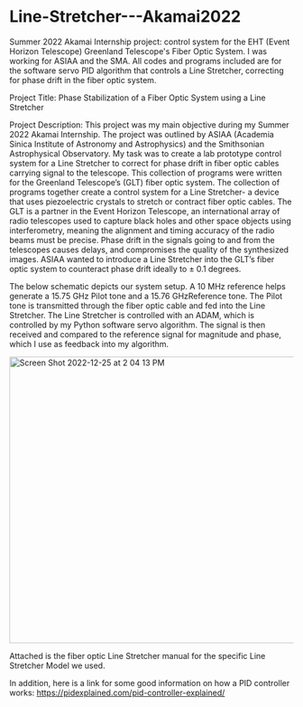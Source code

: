 # Line-Stretcher---Akamai2022
Summer 2022 Akamai Internship project: control system for the EHT (Event Horizon Telescope) Greenland Telescope's Fiber Optic System. I was working for ASIAA and the SMA. All codes and programs included are for the software servo PID algorithm that controls a Line Stretcher, correcting for phase drift in the fiber optic system.  

Project Title: Phase Stabilization of a Fiber Optic System using a Line Stretcher 

Project Description: This project was my main objective during my Summer 2022 Akamai Internship. The project was outlined by ASIAA (Academia Sinica Institute of Astronomy and Astrophysics) and the Smithsonian Astrophysical Observatory. My task was to create a lab prototype control system for a Line Stretcher to correct for phase drift in fiber optic cables carrying signal to the telescope. 
This collection of programs were written for the Greenland Telescope’s (GLT) fiber optic system. The collection of programs together create a control system for a Line Stretcher- a device that uses piezoelectric crystals to stretch or contract fiber optic cables. The GLT is a partner in the Event Horizon Telescope, an international array of radio telescopes used to capture black holes and other space objects using interferometry, meaning the alignment and timing accuracy of the radio beams must be precise. Phase drift in the signals going to and from the telescopes causes delays, and compromises the quality of the synthesized images. ASIAA wanted to introduce a Line Stretcher into the GLT’s fiber optic system to counteract phase drift ideally to ± 0.1 degrees. 

The below schematic depicts our system setup. A 10 MHz reference helps generate a 15.75 GHz Pilot tone and a 15.76 GHzReference tone. The Pilot tone is transmitted through the fiber optic cable and fed into the Line Stretcher. The Line Stretcher is controlled with an ADAM, which is controlled by my Python software servo algorithm. The signal is then received and compared to the reference signal for magnitude and phase, which I use as feedback into my algorithm. 

<img width="507" alt="Screen Shot 2022-12-25 at 2 04 13 PM" src="https://user-images.githubusercontent.com/110696642/209485167-a9c4fc9c-3c5b-47e2-84aa-e486a7059959.png">

Attached is the fiber optic Line Stretcher manual for the specific Line Stretcher Model we used. 

In addition, here is a link for some good information on how a PID controller works: https://pidexplained.com/pid-controller-explained/

